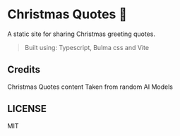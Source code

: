 # Christmas Quotes 🎄

A static site for sharing Christmas greeting quotes.  

> Built using: Typescript, Bulma css and Vite  

## Credits

Christmas Quotes content Taken from random AI Models  

## LICENSE

MIT
